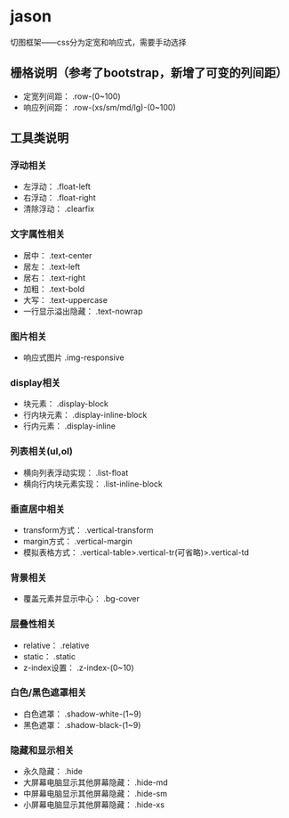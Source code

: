 # jason
切图框架——css分为定宽和响应式，需要手动选择

## 栅格说明（参考了bootstrap，新增了可变的列间距）
+ 定宽列间距： .row-(0~100)
+ 响应列间距： .row-(xs/sm/md/lg)-(0~100)

## 工具类说明
### 浮动相关
+ 左浮动： .float-left
+ 右浮动： .float-right
+ 清除浮动： .clearfix

### 文字属性相关
+ 居中： .text-center
+ 居左： .text-left
+ 居右： .text-right
+ 加粗： .text-bold
+ 大写： .text-uppercase
+ 一行显示溢出隐藏： .text-nowrap

### 图片相关
+ 响应式图片 .img-responsive

### display相关
+ 块元素： .display-block
+ 行内块元素： .display-inline-block
+ 行内元素： .display-inline

### 列表相关(ul,ol)
+ 横向列表浮动实现： .list-float
+ 横向行内块元素实现： .list-inline-block

### 垂直居中相关
+ transform方式： .vertical-transform
+ margin方式： .vertical-margin
+ 模拟表格方式： .vertical-table>.vertical-tr(可省略)>.vertical-td

### 背景相关
+ 覆盖元素并显示中心： .bg-cover

### 层叠性相关
+ relative： .relative
+ static： .static
+ z-index设置： .z-index-(0~10)

### 白色/黑色遮罩相关
+ 白色遮罩： .shadow-white-(1~9)
+ 黑色遮罩： .shadow-black-(1~9)

### 隐藏和显示相关
+ 永久隐藏： .hide
+ 大屏幕电脑显示其他屏幕隐藏： .hide-md
+ 中屏幕电脑显示其他屏幕隐藏： .hide-sm
+ 小屏幕电脑显示其他屏幕隐藏： .hide-xs




